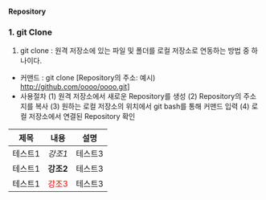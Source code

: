 #### Repository

### 1. git Clone

1. git clone : 원격 저장소에 있는 파일 및 폴더를 로컬 저장소로 연동하는 방법 중 하나이다.
- 커맨드 : git clone [Repository의 주소: 예시) http://github.com/oooo/oooo.git] 
- 사용절차
(1) 원격 저장소에서 새로운 Repository를 생성
(2) Repository의 주소지를 복사
(3) 원하는 로컬 저장소의 위치에서 git bash를 통해 커맨드 입력
(4) 로컬 저장소에서 연결된 Repository 확인




|제목|내용|설명|
|---|---|---|
|테스트1|*강조1*|테스트3|
|테스트1|**강조2**|테스트3|
|테스트1|<span style="color:red">강조3</span>|테스트3|
